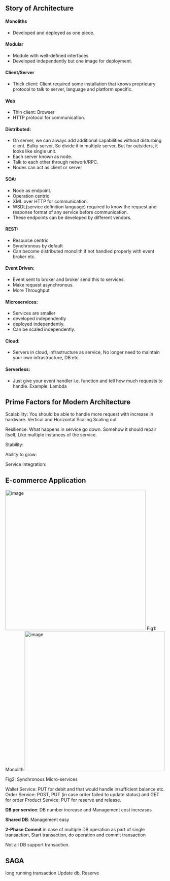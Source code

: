 ## Story of Architecture
#### Monoliths
-	Developed and deployed as one piece.
#### Modular
-	Module with well-defined interfaces
-	Developed independently but one image for deployment.
#### Client/Server 
-	Thick client: Client required some installation that knows proprietary protocol to talk to server, language and platform specific.
#### Web 
-	Thin client: Browser
-	HTTP protocol for communication.
#### Distributed:
-	On server, we can always add additional capabilities without disturbing client. Bulky server, So divide it in multiple server, But for outsiders, it looks like single unit.
-	Each server known as node.
-	Talk to each other through network/RPC.
-	Nodes can act as client or server
#### SOA:
-	Node as endpoint.
-	Operation centric
-	XML over HTTP for communication.
-	WSDL(service definition language) required to know the request and response format of any service before communication.
-	These endpoints can be developed by different vendors.
#### REST: 
-	Resource centric
-	Synchronous by default
-	Can become distributed monolith if not handled properly with event broker etc.
#### Event Driven: 
-	Event sent to broker and broker send this to services.
-	Make request asynchronous.
-	More Throughput
#### Microservices: 
-	Services are smaller
-	developed independently
-	deployed independently.
-	Can be scaled independently.
#### Cloud: 
-	Servers in cloud, infrastructure as service, No longer need to maintain your own infrastructure, DB etc.
#### Serverless: 
-	Just give your event handler i.e. function and tell how much requests to handle. Example: Lambda

## Prime Factors for Modern Architecture
Scalability: You should be able to handle more request with increase in hardware. 
Vertical and Horizontal Scaling
Scaling out 

Resilience: What happens in service go down. Somehow it should repair itself, 
Like multiple instances of the service.

Stability:

Ability to grow:

Service Integration:

## E-commerce Application

<img width="442" alt="image" src="https://user-images.githubusercontent.com/32810320/220064843-d14d8311-8379-440a-85d3-39f51888b3df.png">
Fig1: Monolith 

<img width="441" alt="image" src="https://user-images.githubusercontent.com/32810320/220064929-ae60abf6-7792-4a3f-b7d4-a0cd5ed2365c.png">

Fig2: Synchronous Micro-services

Wallet Service: PUT for debit and that would handle insufficient balance etc.
Order Service: POST, PUT (in case order failed to update status) and GET for order
Product Service: PUT for reserve and release. 

**DB per service**: 
DB number increase and Management cost increases

**Shared DB**:
Management easy

**2-Phase Commit** in case of multiple DB operation as part of single transaction, 
Start transaction, do operation and commit transaction

Not all DB support transaction.

## SAGA

long running transaction
Update db, Reserve 

 
